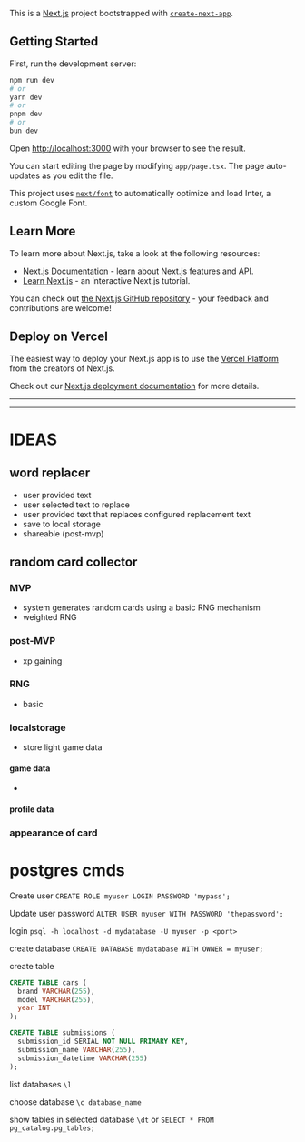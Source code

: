 This is a [Next.js](https://nextjs.org/) project bootstrapped with [`create-next-app`](https://github.com/vercel/next.js/tree/canary/packages/create-next-app).

## Getting Started

First, run the development server:

```bash
npm run dev
# or
yarn dev
# or
pnpm dev
# or
bun dev
```

Open [http://localhost:3000](http://localhost:3000) with your browser to see the result.

You can start editing the page by modifying `app/page.tsx`. The page auto-updates as you edit the file.

This project uses [`next/font`](https://nextjs.org/docs/basic-features/font-optimization) to automatically optimize and load Inter, a custom Google Font.

## Learn More

To learn more about Next.js, take a look at the following resources:

- [Next.js Documentation](https://nextjs.org/docs) - learn about Next.js features and API.
- [Learn Next.js](https://nextjs.org/learn) - an interactive Next.js tutorial.

You can check out [the Next.js GitHub repository](https://github.com/vercel/next.js/) - your feedback and contributions are welcome!

## Deploy on Vercel

The easiest way to deploy your Next.js app is to use the [Vercel Platform](https://vercel.com/new?utm_medium=default-template&filter=next.js&utm_source=create-next-app&utm_campaign=create-next-app-readme) from the creators of Next.js.

Check out our [Next.js deployment documentation](https://nextjs.org/docs/deployment) for more details.


---
---

# IDEAS

## word replacer

- user provided text
- user selected text to replace
- user provided text that replaces configured replacement text
- save to local storage
- shareable (post-mvp)

## random card collector

### MVP

- system generates random cards using a basic RNG mechanism
- weighted RNG

### post-MVP

- xp gaining


### RNG

- basic

### localstorage

- store light game data

#### game data

-

#### profile data

####

### appearance of card

# postgres cmds

Create user
`CREATE ROLE myuser LOGIN PASSWORD 'mypass';`

Update user password
`ALTER USER myuser WITH PASSWORD 'thepassword';`

login
`psql -h localhost -d mydatabase -U myuser -p <port>`

create database
`CREATE DATABASE mydatabase WITH OWNER = myuser;`

create table
```sql
CREATE TABLE cars (
  brand VARCHAR(255),
  model VARCHAR(255),
  year INT
);

CREATE TABLE submissions (
  submission_id SERIAL NOT NULL PRIMARY KEY,
  submission_name VARCHAR(255),
  submission_datetime VARCHAR(255)
);
```

list databases
`\l`

choose database
`\c database_name`

show tables in selected database
`\dt` or `SELECT * FROM pg_catalog.pg_tables;`

